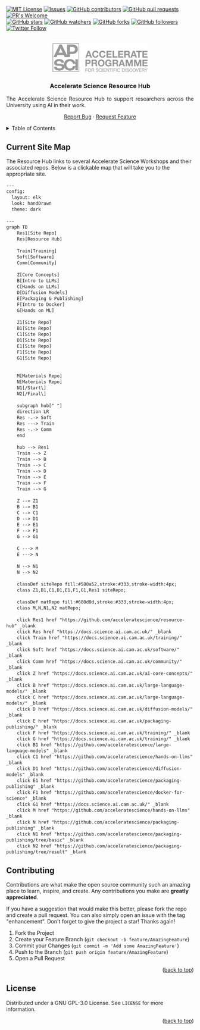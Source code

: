 <!-- Improved compatibility of back to top link: See: https://github.com/othneildrew/Best-README-Template/pull/73 -->

<!-- PROJECT SHIELDS -->
<!-- [![Contributors][contributors-shield]][contributors-url]
[![Forks][forks-shield]][forks-url]
[![Stargazers][stars-shield]][stars-url]
[![Issues][issues-shield]][issues-url]
[![GPL License][license-shield]][license-url] -->
[![MIT License](https://img.shields.io/badge/License-GPLv3-brightgreen.svg)](https://opensource.org/licenses/)
[![Issues](https://img.shields.io/github/issues-raw/acceleratescience/hands-on-llms.svg?maxAge=25000)](https://github.com/acceleratescience/resource-hub/issues)
[![GitHub contributors](https://img.shields.io/github/contributors/acceleratescience/resource-hub.svg?style=flat)]()
[![GitHub pull requests](https://img.shields.io/github/issues-pr/acceleratescience/resource-hub.svg?style=flat)]()
[![PR's Welcome](https://img.shields.io/badge/PRs-welcome-brightgreen.svg?style=flat)](http://makeapullrequest.com)
<br>
[![GitHub stars](https://img.shields.io/github/stars/acceleratescience/resource-hub.svg?style=social&label=Star)]()
[![GitHub watchers](https://img.shields.io/github/watchers/acceleratescience/resource-hub.svg?style=social&label=Watch)]()
[![GitHub forks](https://img.shields.io/github/forks/acceleratescience/resource-hub.svg?style=social&label=Fork)](https://github.com/JonSnow/MyBadges)
[![GitHub followers](https://img.shields.io/github/followers/acceleratescience.svg?style=social&label=Follow)](https://github.com/JonSnow/MyBadges)
[![Twitter Follow](https://img.shields.io/twitter/follow/AccelerateSci.svg?style=social)](https://twitter.com/AccelerateSci)
<!-- [![LinkedIn][linkedin-shield]][linkedin-url] -->


<!-- PROJECT LOGO -->
<br />
<div align="center">
  <a href="https://acceleratescience.github.io/">
    <img src="./docs/imgs/full_acc.png" alt="Logo" height=80>
  </a>

  <h3 align="center">Accelerate Science Resource Hub</h3>

  <p align="justify">
    The Accelerate Science Resource Hub to support researchers across the University using AI in their work.
  </p>
  <p align="center">
    <!-- <a href="https://acceleratescience.github.io/diffusion-models/" style="font-size: 20px; text-decoration: none"><strong>Start »</strong></a>
    <br />
    <br /> -->
    <a href="https://github.com/acceleratescience/large-language-models/issues">Report Bug</a>
    ·
    <a href="https://github.com/acceleratescience/large-language-models/issues">Request Feature</a>
    <br />
  </p>
</div>


<!-- TABLE OF CONTENTS -->
<details>
  <summary>Table of Contents</summary>
  <ol>
    <li><a href="#overview">Overview</a></li>
    <li><a href="#contributing">Contributing</a></li>
    <li><a href="#license">License</a></li>
  </ol>
</details>



<!---------------------------------------------------------------------------->

[Button Shield]: https://img.shields.io/badge/Shield_Buttons-37a779?style=for-the-badge

[License]: LICENSE
[Shield]: Types/Shield.md
[#]: #


<!---------------------------------[ Badges ]---------------------------------->

[Badge License]: https://img.shields.io/badge/-BY_SA_4.0-ae6c18.svg?style=for-the-badge&labelColor=EF9421&logoColor=white&logo=CreativeCommons
[Badge Likes]: https://img.shields.io/github/stars/MarkedDown/Buttons?style=for-the-badge&labelColor=d0ab23&color=b0901e&logoColor=white&logo=Trustpilot



## Current Site Map
The Resource Hub links to several Accelerate Science Workshops and their associated repos. Below is a clickable map that will take you to the appropriate site.

```mermaid
---
config:
  layout: elk
  look: handDrawn
  theme: dark

---
graph TD
    Res1[Site Repo]
    Res[Resource Hub]

    Train[Training]
    Soft[Software]
    Comm[Community]

    Z[Core Concepts]
    B[Intro to LLMs]
    C[Hands on LLMs]
    D[Diffusion Models]
    E[Packaging & Publishing]
    F[Intro to Docker]
    G[Hands on ML]

    Z1[Site Repo]
    B1[Site Repo]
    C1[Site Repo]
    D1[Site Repo]
    E1[Site Repo]
    F1[Site Repo]
    G1[Site Repo]
    

    M[Materials Repo]
    N[Materials Repo]
    N1[/Start\]
    N2[/Final\]

    subgraph hub[" "]
    direction LR
    Res -.-> Soft
    Res ---> Train
    Res -.-> Comm
    end

    hub --> Res1
    Train --> Z
    Train --> B
    Train --> C
    Train --> D
    Train --> E    
    Train --> F
    Train --> G

    Z --> Z1
    B --> B1
    C --> C1
    D --> D1
    E --> E1
    F --> F1
    G --> G1

    C ---> M
    E ---> N
    
    N --> N1
    N --> N2

    classDef siteRepo fill:#580a52,stroke:#333,stroke-width:4px;
    class Z1,B1,C1,D1,E1,F1,G1,Res1 siteRepo;

    classDef matRepo fill:#680d0d,stroke:#333,stroke-width:4px;
    class M,N,N1,N2 matRepo;

    click Res1 href "https://github.com/acceleratescience/resource-hub" _blank
    click Res href "https://docs.science.ai.cam.ac.uk/" _blank
    click Train href "https://docs.science.ai.cam.ac.uk/training/" _blank
    click Soft href "https://docs.science.ai.cam.ac.uk/software/" _blank
    click Comm href "https://docs.science.ai.cam.ac.uk/community/" _blank
    click Z href "https://docs.science.ai.cam.ac.uk/ai-core-concepts/" _blank
    click B href "https://docs.science.ai.cam.ac.uk/large-language-models/" _blank
    click C href "https://docs.science.ai.cam.ac.uk/large-language-models/" _blank
    click D href "https://docs.science.ai.cam.ac.uk/diffusion-models/" _blank
    click E href "https://docs.science.ai.cam.ac.uk/packaging-publishing/" _blank
    click F href "https://docs.science.ai.cam.ac.uk/training/" _blank
    click G href "https://docs.science.ai.cam.ac.uk/training/" _blank
    click B1 href "https://github.com/acceleratescience/large-language-models" _blank
    click C1 href "https://github.com/acceleratescience/hands-on-llms" _blank
    click D1 href "https://github.com/acceleratescience/diffusion-models" _blank
    click E1 href "https://github.com/acceleratescience/packaging-publishing" _blank
    click F1 href "https://github.com/acceleratescience/docker-for-science" _blank
    click G1 href "https://docs.science.ai.cam.ac.uk/" _blank
    click M href "https://github.com/acceleratescience/hands-on-llms" _blank
    click N href "https://github.com/acceleratescience/packaging-publishing" _blank
    click N1 href "https://github.com/acceleratescience/packaging-publishing/tree/basic" _blank
    click N2 href "https://github.com/acceleratescience/packaging-publishing/tree/result" _blank
```


<!-- CONTRIBUTING -->
## Contributing

Contributions are what make the open source community such an amazing place to learn, inspire, and create. Any contributions you make are **greatly appreciated**.

If you have a suggestion that would make this better, please fork the repo and create a pull request. You can also simply open an issue with the tag "enhancement".
Don't forget to give the project a star! Thanks again!

1. Fork the Project
2. Create your Feature Branch (`git checkout -b feature/AmazingFeature`)
3. Commit your Changes (`git commit -m 'Add some AmazingFeature'`)
4. Push to the Branch (`git push origin feature/AmazingFeature`)
5. Open a Pull Request

<p align="right">(<a href="#readme-top">back to top</a>)</p>



<!-- LICENSE -->
## License

Distributed under a GNU GPL-3.0 License. See `LICENSE` for more information.

<p align="right">(<a href="#readme-top">back to top</a>)</p>

<!-- MARKDOWN LINKS & IMAGES -->
<!-- https://www.markdownguide.org/basic-syntax/#reference-style-links -->
[contributors-shield]: https://img.shields.io/github/contributors/acceleratescience/resource-hub.svg?style=for-the-badge
[contributors-url]: https://github.com/acceleratescience/resource-hub/graphs/contributors
[forks-shield]: https://img.shields.io/github/forks/acceleratescience/resource-hub.svg?style=for-the-badge
[forks-url]: https://github.com/acceleratescience/packaging-publishing/network/members
[stars-shield]: https://img.shields.io/github/stars/acceleratescience/resource-hub.svg?style=for-the-badge
[stars-url]: https://github.com/acceleratescience/resource-hub/stargazers
[issues-shield]: https://img.shields.io/github/issues/acceleratescience/resource-hub.svg?style=for-the-badge
[issues-url]: https://github.com/acceleratescience/resource-hub/issues
[license-shield]: https://img.shields.io/github/license/acceleratescience/resource-hub.svg?style=for-the-badge
[license-url]: https://github.com/acceleratescience/resource-hub/blob/master/LICENSE.txt
[linkedin-shield]: https://img.shields.io/badge/-LinkedIn-black.svg?style=for-the-badge&logo=linkedin&colorB=555
[linkedin-url]: https://linkedin.com/company/accelerate-programme-for-scientific-discovery/
[product-screenshot]: images/screenshot.png
[Next.js]: https://img.shields.io/badge/next.js-000000?style=for-the-badge&logo=nextdotjs&logoColor=white
[Next-url]: https://nextjs.org/
[React.js]: https://img.shields.io/badge/React-20232A?style=for-the-badge&logo=react&logoColor=61DAFB
[React-url]: https://reactjs.org/
[Vue.js]: https://img.shields.io/badge/Vue.js-35495E?style=for-the-badge&logo=vuedotjs&logoColor=4FC08D
[Vue-url]: https://vuejs.org/
[Angular.io]: https://img.shields.io/badge/Angular-DD0031?style=for-the-badge&logo=angular&logoColor=white
[Angular-url]: https://angular.io/
[Svelte.dev]: https://img.shields.io/badge/Svelte-4A4A55?style=for-the-badge&logo=svelte&logoColor=FF3E00
[Svelte-url]: https://svelte.dev/
[Laravel.com]: https://img.shields.io/badge/Laravel-FF2D20?style=for-the-badge&logo=laravel&logoColor=white
[Laravel-url]: https://laravel.com
[Bootstrap.com]: https://img.shields.io/badge/Bootstrap-563D7C?style=for-the-badge&logo=bootstrap&logoColor=white
[Bootstrap-url]: https://getbootstrap.com
[JQuery.com]: https://img.shields.io/badge/jQuery-0769AD?style=for-the-badge&logo=jquery&logoColor=white
[JQuery-url]: https://jquery.com 
